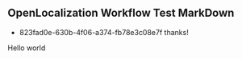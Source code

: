 ## OpenLocalization Workflow Test MarkDown
* 823fad0e-630b-4f06-a374-fb78e3c08e7f 
thanks!

Hello world